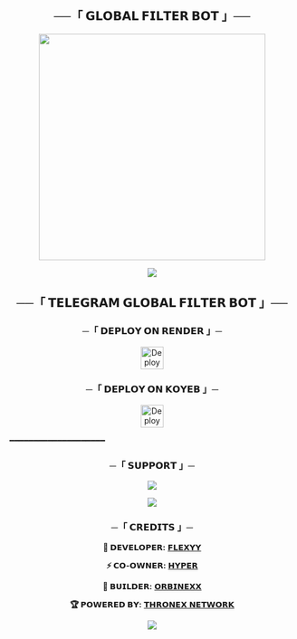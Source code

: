 <h2 align="center">
    ──「 𝗚𝗟𝗢𝗕𝗔𝗟 𝗙𝗜𝗟𝗧𝗘𝗥 𝗕𝗢𝗧 」──
</h2>

<p align="center">
  <img src="https://files.catbox.moe/v192j5.jpg" width="400" height="400">
</p>

<p align="center">
  <img src="https://readme-typing-svg.herokuapp.com/?lines=🔄+𝗚𝗟𝗢𝗕𝗔𝗟+𝗙𝗜𝗟𝗧𝗘𝗥+𝗕𝗢𝗧!;🔄+𝗔𝗗𝗩𝗔𝗡𝗖𝗘𝗗+𝗔𝗨𝗧𝗢+𝗙𝗜𝗟𝗧𝗘𝗥+𝗕𝗢𝗧!;🔄+𝗣𝗢𝗪𝗘𝗥𝗘𝗗+𝗕𝗬+𝗧𝗛𝗥𝗢𝗡𝗘𝗫+𝗡𝗘𝗧𝗪𝗢𝗥𝗞!&font=Fira%20Code&center=true&width=380&height=50">
</p>

<h2 align="center">
    ──「 𝗧𝗘𝗟𝗘𝗚𝗥𝗔𝗠 𝗚𝗟𝗢𝗕𝗔𝗟 𝗙𝗜𝗟𝗧𝗘𝗥 𝗕𝗢𝗧 」──
</h2>

<h3 align="center">
    ─「 𝗗𝗘𝗣𝗟𝗢𝗬 𝗢𝗡 𝗥𝗘𝗡𝗗𝗘𝗥 」─
</h3>
<p align="center"><a href="https://render.com/deploy?repo=https://github.com/SUSANTxBOTS/GLOBAL-FILTER-BOT">
<img src="https://render.com/images/deploy-to-render-button.svg" alt="Deploy to Render" height="40">
</a></p>

<h3 align="center">
    ─「 𝗗𝗘𝗣𝗟𝗢𝗬 𝗢𝗡 𝗞𝗢𝗬𝗘𝗕 」─
</h3>
<p align="center"><a href="https://app.koyeb.com/deploy?type=git&repository=github.com/SUSANTxBOTS/GLOBAL-FILTER-BOT">
  <img src="https://www.koyeb.com/static/images/deploy/button.svg" alt="Deploy On Koyeb" height="40">
</a></p>

━━━━━━━━━━━━━━━━━━━━

<h3 align="center">
    ─「 𝗦𝗨𝗣𝗣𝗢𝗥𝗧 」─
</h3>

<p align="center">
<a href="https://t.me/Thronex_Chats"><img src="https://img.shields.io/badge/-𝗦𝗨𝗣𝗣𝗢𝗥𝗧%20𝗚𝗥𝗢𝗨𝗣-blue.svg?style=for-the-badge&logo=Telegram"></a>
</p>

<p align="center">
<a href="https://t.me/ThronexCodex"><img src="https://img.shields.io/badge/-𝗦𝗨𝗣𝗣𝗢𝗥𝗧%20𝗖𝗛𝗔𝗡𝗡𝗘𝗟-blue.svg?style=for-the-badge&logo=Telegram"></a>
</p>

<h3 align="center">
    ─「 𝗖𝗥𝗘𝗗𝗜𝗧𝗦 」─
</h3>

<p align="center">
  <strong>👑 𝗗𝗘𝗩𝗘𝗟𝗢𝗣𝗘𝗥:</strong> <a href="https://t.me/xFlexyy">𝗙𝗟𝗘𝗫𝗬𝗬</a>
</p>

<p align="center">
  <strong>⚡ 𝗖𝗢-𝗢𝗪𝗡𝗘𝗥:</strong> <a href="https://t.me/xAkairo">𝗛𝗬𝗣𝗘𝗥</a>
</p>

<p align="center">
  <strong>🚀 𝗕𝗨𝗜𝗟𝗗𝗘𝗥:</strong> <a href="https://t.me/NOONEISMINEE">𝗢𝗥𝗕𝗜𝗡𝗘𝗫𝗫</a>
</p>

<p align="center">
  <strong>🏆 𝗣𝗢𝗪𝗘𝗥𝗘𝗗 𝗕𝗬:</strong> <a href="https://t.me/ThronexCodex">𝗧𝗛𝗥𝗢𝗡𝗘𝗫 𝗡𝗘𝗧𝗪𝗢𝗥𝗞</a>
</p>

<p align="center">
  <img src="https://capsule-render.vercel.app/api?type=waving&color=gradient&height=100&section=footer"/>
</p>